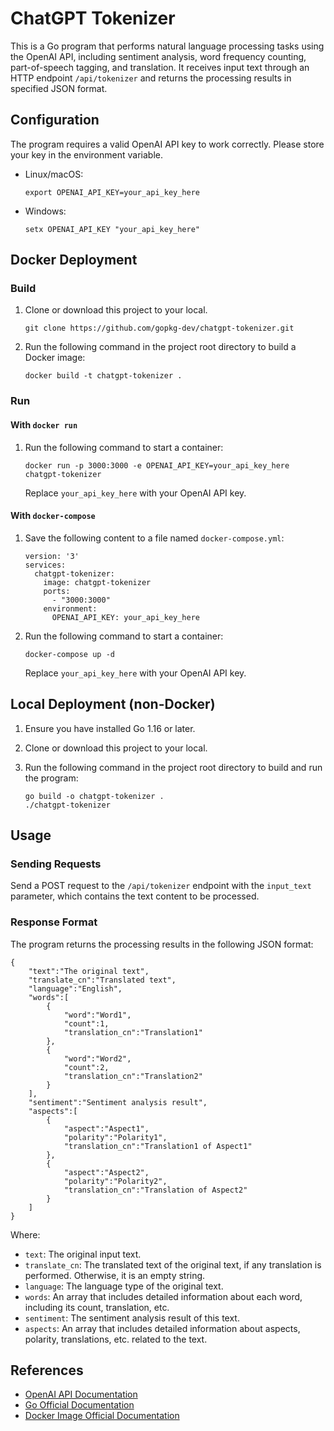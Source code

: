 # ChatGPT Tokenizer

This is a Go program that performs natural language processing tasks using the OpenAI API, including sentiment analysis, word frequency counting, part-of-speech tagging, and translation. It receives input text through an HTTP endpoint `/api/tokenizer` and returns the processing results in specified JSON format.

## Configuration

The program requires a valid OpenAI API key to work correctly. Please store your key in the environment variable.

- Linux/macOS:

    ```
    export OPENAI_API_KEY=your_api_key_here
    ```

- Windows:

    ```
    setx OPENAI_API_KEY "your_api_key_here"
    ```

## Docker Deployment

### Build

1. Clone or download this project to your local.
    ```
   git clone https://github.com/gopkg-dev/chatgpt-tokenizer.git
    ```

2. Run the following command in the project root directory to build a Docker image:

    ```
    docker build -t chatgpt-tokenizer .
    ```

### Run

#### With `docker run`

1. Run the following command to start a container:

    ```
    docker run -p 3000:3000 -e OPENAI_API_KEY=your_api_key_here chatgpt-tokenizer
    ```

   Replace `your_api_key_here` with your OpenAI API key.

#### With `docker-compose`

1. Save the following content to a file named `docker-compose.yml`:

    ```
    version: '3'
    services:
      chatgpt-tokenizer:
        image: chatgpt-tokenizer
        ports:
          - "3000:3000"
        environment:
          OPENAI_API_KEY: your_api_key_here
    ```

2. Run the following command to start a container:

    ```
    docker-compose up -d
    ```

   Replace `your_api_key_here` with your OpenAI API key.

## Local Deployment (non-Docker)

1. Ensure you have installed Go 1.16 or later.
2. Clone or download this project to your local.
3. Run the following command in the project root directory to build and run the program:

    ```
    go build -o chatgpt-tokenizer .
    ./chatgpt-tokenizer
    ```

## Usage

### Sending Requests

Send a POST request to the `/api/tokenizer` endpoint with the `input_text` parameter, which contains the text content to be processed.

### Response Format

The program returns the processing results in the following JSON format:

```
{
    "text":"The original text",
    "translate_cn":"Translated text",
    "language":"English",
    "words":[
        {
            "word":"Word1",
            "count":1,
            "translation_cn":"Translation1"
        },
        {
            "word":"Word2",
            "count":2,
            "translation_cn":"Translation2"
        }
    ],
    "sentiment":"Sentiment analysis result",
    "aspects":[
        {
            "aspect":"Aspect1",
            "polarity":"Polarity1",
            "translation_cn":"Translation1 of Aspect1"
        },
        {
            "aspect":"Aspect2",
            "polarity":"Polarity2",
            "translation_cn":"Translation of Aspect2"
        }
    ]
}
```

Where:

- `text`: The original input text.
- `translate_cn`: The translated text of the original text, if any translation is performed. Otherwise, it is an empty string.
- `language`: The language type of the original text.
- `words`: An array that includes detailed information about each word, including its count, translation, etc.
- `sentiment`: The sentiment analysis result of this text.
- `aspects`: An array that includes detailed information about aspects, polarity, translations, etc. related to the text.

## References

- [OpenAI API Documentation](https://beta.openai.com/docs/api-reference/introduction)
- [Go Official Documentation](https://golang.org/doc/)
- [Docker Image Official Documentation](https://docs.docker.com/engine/reference/builder/)